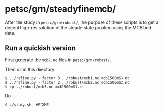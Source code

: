 petsc/grn/steadyfinemcb/
========================

After the study in `petsc/grn/robust/`, the purpose of these scripts is to get
a decent high-res solution of the steady-state problem using the MCB bed data.

Run a quickish version
----------------------

First generate the `mcb?.nc` files in `petsc/grn/robust/`.

<!---
# re mcb
#   1=4500m, 2=3000m, 3=1500m, 4=1200m, 5=900m, 6=600m
# re 900 m grid blocks
#   6 | 30, 24, 18, 12, 6
# re 1200 m grid
#   8 | 24, 16, 8
# re 1500 m grid blocks
#   10 | 30, 20, 10
-->
Then do in this directory:

    $ ../refine.py --factor 3 ../robust/mcb1.nc mcb1500mS3.nc
    $ ../refine.py --factor 2 ../robust/mcb2.nc mcb1500mS2.nc
    $ cp ../robust/mcb3.nc mcb1500mS1.nc

Do

    $ ./study.sh  #FIXME

